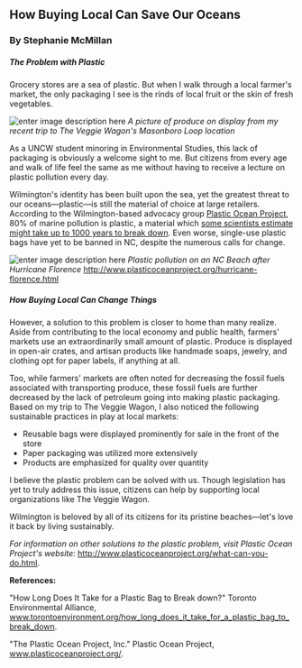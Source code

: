 ## How Buying Local Can Save Our Oceans
### By Stephanie McMillan

##### The Problem with Plastic
Grocery stores are a sea of plastic. But when I walk through a local farmer's market, the only packaging I see is the rinds of local fruit or the skin of fresh vegetables.

![enter image description here](https://lh3.googleusercontent.com/Eh9JTCDa2q4lglvY5Q1JJfw6-TBUjNljqV5JilMk-vABXkUMclx9UoSF70itevs5noG4X0gwejg)
_A picture of produce on display from my recent trip to The Veggie Wagon's Masonboro Loop location_

As a UNCW student minoring in Environmental Studies, this lack of packaging is obviously a welcome sight to me. But citizens from every age and walk of life feel the same as me without having to receive a lecture on plastic pollution every day.
 
Wilmington's identity has been built upon the sea, yet the greatest threat to our oceans—plastic—is still the material of choice at large retailers. According to the Wilmington-based advocacy group [Plastic Ocean Project](http://www.plasticoceanproject.org/about-us.html), 80% of marine pollution is plastic, a material which [some scientists estimate might take up to 1000 years to break down](https://www.torontoenvironment.org/how_long_does_it_take_for_a_plastic_bag_to_break_down). Even worse, single-use plastic bags have yet to be banned in NC, despite the numerous calls for change.

![enter image description here](https://lh3.googleusercontent.com/NTk_cEuDhtFnnU4T1JJBHaxLCqkD4ehIEcO4-K4JU5zZv_Z3OWuJV4maA297n-jbkyXNyU8Tr4c)
_Plastic pollution on an NC Beach after Hurricane Florence_
http://www.plasticoceanproject.org/hurricane-florence.html

##### How Buying Local Can Change Things
However, a solution to this problem is closer to home than many realize. Aside from contributing to the local economy and public health, farmers' markets use an extraordinarily small amount of plastic. Produce is displayed in open-air crates, and artisan products like handmade soaps, jewelry, and clothing opt for paper labels, if anything at all.

Too, while farmers' markets are often noted for decreasing the fossil fuels associated with transporting produce, these fossil fuels are further decreased by the lack of petroleum going into making plastic packaging. Based on my trip to The Veggie Wagon, I also noticed the following sustainable practices in play at local markets:
- Reusable bags were displayed prominently for sale in the front of the store
- Paper packaging was utilized more extensively
- Products are emphasized for quality over quantity


I believe the plastic problem can be solved with us. Though legislation has yet to truly address this issue, citizens can help by supporting local organizations like The Veggie Wagon.

Wilmington is beloved by all of its citizens for its pristine beaches—let's love it back by living sustainably.

_For information on other solutions to the plastic problem, visit Plastic Ocean Project's website:_
http://www.plasticoceanproject.org/what-can-you-do.html.

**References:**

"How Long Does It Take for a Plastic Bag to Break down?" Toronto Environmental Alliance, www.torontoenvironment.org/how_long_does_it_take_for_a_plastic_bag_to_break_down. 

"The Plastic Ocean Project, Inc." Plastic Ocean Project, www.plasticoceanproject.org/. 


